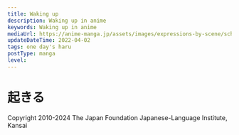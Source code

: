 ```yaml
---
title: Waking up
description: Waking up in anime
keywords: Waking up in anime
mediaUrl: https://anime-manga.jp/assets/images/expressions-by-scene/school/1-1.webp
updateDateTime: 2022-04-02
tags: one day's haru
postType: manga
level:
---
```


# 起きる

<Grid>
  <Item
    page="page 1"
    img="https://anime-manga.jp/assets/images/expressions-by-scene/school/1-1.webp"
  >
    <KTextScript
      people="時計"
      text="ピピピピピ"
      mean="BEEPBEEPBEEPBEEP"
      sound="school/school_se_01_01.mp3"
    />
    <KTextScript
      people="時計"
      text="パン！"
      mean="たたく音"
      sound="school/school_se_01_03.mp3"
    />
    <KTextScript
      people="カーテン"
      text="シャツ"
      mean="カーテンを開け閉めする音"
      sound="school/school_se_01_04.mp3"
    />
    <KTextScript
      people="お姉"
      text="ふぁ～"
      mean="Yawn…"
      sound="school/schoolscene_01_05.mp3"
    />
    <KTextScript
      people="お姉"
      text="おはよう"
      mean="Morning"
      sound="school/schoolscene_01_06.mp3"
    />
    <KTextScript
      people="妹"
      text="おはよー　お姉ちゃん"
      mean="Morning"
      sound="school/schoolscene_01_07.mp3"
    />
    <KTextScript
      text="シャカ シャカ"
      mean="SHAKKA SHAKKA"
      sound="school/school_se_01_08.mp3"
    />
    <KTextScript
      text="パシャ パシャ"
      mean="SPLISH SPLISH"
      sound="school/school_se_01_09.mp3"
    />
  </Item>
</Grid>

Copyright 2010-2024 The Japan Foundation Japanese-Language Institute, Kansai